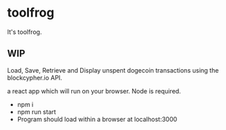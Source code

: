 # toolfrog
It's toolfrog.

## WIP

Load, Save, Retrieve and Display unspent dogecoin transactions using the blockcypher.io API.

a react app which will run on your browser. Node is required.

* npm i
* npm run start
* Program should load within a browser at localhost:3000
